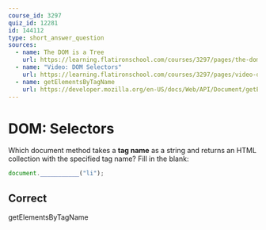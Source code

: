 ```yaml
---
course_id: 3297
quiz_id: 12281
id: 144112
type: short_answer_question
sources:
  - name: The DOM is a Tree
    url: https://learning.flatironschool.com/courses/3297/pages/the-dom-is-a-tree?module_item_id=143596
  - name: "Video: DOM Selectors"
    url: https://learning.flatironschool.com/courses/3297/pages/video-dom-selectors?module_item_id=270726
  - name: getElementsByTagName
    url: https://developer.mozilla.org/en-US/docs/Web/API/Document/getElementsByTagName
---
```


# DOM: Selectors

Which document method takes a **tag name** as a string and returns an HTML
collection with the specified tag name? Fill in the blank:

```javascript
document.___________("li");
```

## Correct

getElementsByTagName
